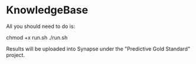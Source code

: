 KnowledgeBase
=============
All you should need to do is:

chmod +x run.sh
./run.sh

Results will be uploaded into Synapse under the "Predictive Gold Standard" project.
